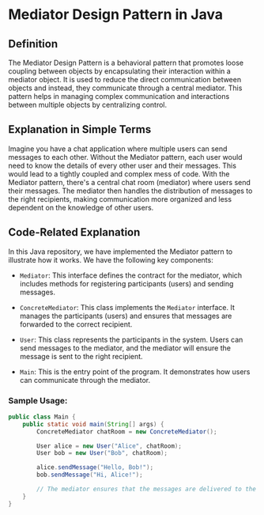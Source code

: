 # Mediator Design Pattern in Java

## Definition
The Mediator Design Pattern is a behavioral pattern that promotes loose coupling between objects by encapsulating their interaction within a mediator object. It is used to reduce the direct communication between objects and instead, they communicate through a central mediator. This pattern helps in managing complex communication and interactions between multiple objects by centralizing control.

## Explanation in Simple Terms
Imagine you have a chat application where multiple users can send messages to each other. Without the Mediator pattern, each user would need to know the details of every other user and their messages. This would lead to a tightly coupled and complex mess of code. With the Mediator pattern, there's a central chat room (mediator) where users send their messages. The mediator then handles the distribution of messages to the right recipients, making communication more organized and less dependent on the knowledge of other users.

## Code-Related Explanation
In this Java repository, we have implemented the Mediator pattern to illustrate how it works. We have the following key components:

- `Mediator`: This interface defines the contract for the mediator, which includes methods for registering participants (users) and sending messages.

- `ConcreteMediator`: This class implements the `Mediator` interface. It manages the participants (users) and ensures that messages are forwarded to the correct recipient.

- `User`: This class represents the participants in the system. Users can send messages to the mediator, and the mediator will ensure the message is sent to the right recipient.

- `Main`: This is the entry point of the program. It demonstrates how users can communicate through the mediator.

### Sample Usage:

```java
public class Main {
    public static void main(String[] args) {
        ConcreteMediator chatRoom = new ConcreteMediator();

        User alice = new User("Alice", chatRoom);
        User bob = new User("Bob", chatRoom);

        alice.sendMessage("Hello, Bob!");
        bob.sendMessage("Hi, Alice!");

        // The mediator ensures that the messages are delivered to the right recipient.
    }
}
